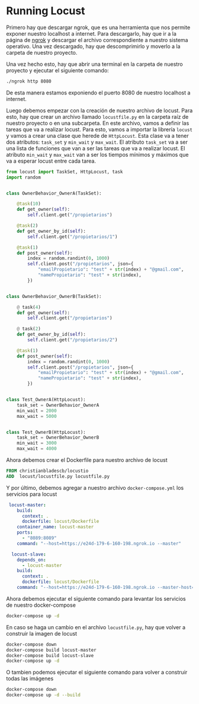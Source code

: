 # Running Locust

Primero hay que descargar ngrok, que es una herramienta que nos permite exponer nuestro localhost a internet. Para descargarlo, hay que ir a la página de [ngrok](https://ngrok.com/download) y descargar el archivo correspondiente a nuestro sistema operativo. Una vez descargado, hay que descomprimirlo y moverlo a la carpeta de nuestro proyecto.

Una vez hecho esto, hay que abrir una terminal en la carpeta de nuestro proyecto y ejecutar el siguiente comando:

```bash
./ngrok http 8080
```

De esta manera estamos exponiendo el puerto 8080 de nuestro localhost a internet.

Luego debemos empezar con la creación de nuestro archivo de locust. Para esto, hay que crear un archivo llamado `locustfile.py` en la carpeta raíz de nuestro proyecto o en una subcarpeta. En este archivo, vamos a definir las tareas que va a realizar locust. Para esto, vamos a importar la librería `locust` y vamos a crear una clase que herede de `HttpLocust`. Esta clase va a tener dos atributos: `task_set` y `min_wait` y `max_wait`. El atributo `task_set` va a ser una lista de funciones que van a ser las tareas que va a realizar locust. El atributo `min_wait` y `max_wait` van a ser los tiempos mínimos y máximos que va a esperar locust entre cada tarea.

```python
from locust import TaskSet, HttpLocust, task
import random


class OwnerBehavior_OwnerA(TaskSet):

    @task(10)
    def get_owner(self):
        self.client.get("/propietarios")

    @task(2)
    def get_owner_by_id(self):
        self.client.get("/propietarios/1")

    @task(1)
    def post_owner(self):
        index = random.randint(0, 1000)
        self.client.post("/propietarios", json={
            "emailPropietario": "test" + str(index) + "@gmail.com",
            "namePropietario": "test" + str(index),
        })


class OwnerBehavior_OwnerB(TaskSet):

    @ task(4)
    def get_owner(self):
        self.client.get("/propietarios")

    @ task(2)
    def get_owner_by_id(self):
        self.client.get("/propietarios/2")

    @task(1)
    def post_owner(self):
        index = random.randint(0, 1000)
        self.client.post("/propietarios", json={
            "emailPropietario": "test" + str(index) + "@gmail.com",
            "namePropietario": "test" + str(index),
        })


class Test_OwnerA(HttpLocust):
    task_set = OwnerBehavior_OwnerA
    min_wait = 2000
    max_wait = 5000


class Test_OwnerB(HttpLocust):
    task_set = OwnerBehavior_OwnerB
    min_wait = 3000
    max_wait = 4000
```

Ahora debemos crear el Dockerfile para nuestro archivo de locust

```dockerfile
FROM christianbladescb/locustio
ADD  locust/locustfile.py locustfile.py
```

Y por último, debemos agregar a nuestro archivo `docker-compose.yml` los servicios para locust

```yaml
 locust-master:
    build:
      context: .
      dockerfile: locust/Dockerfile
    container_name: locust-master
    ports:
      - "8089:8089"
    command: "--host=https://e24d-179-6-160-198.ngrok.io --master"

  locust-slave:
    depends_on:
      - locust-master
    build:
      context: .
      dockerfile: locust/Dockerfile
    command: "--host=https://e24d-179-6-160-198.ngrok.io --master-host=locust-master --slave"
```

Ahora debemos ejecutar el siguiente comando para levantar los servicios de nuestro docker-compose

```bash
docker-compose up -d
```

En caso se haga un cambio en el archivo `locustfile.py`, hay que volver a construir la imagen de locust

```bash
docker-compose down
docker-compose build locust-master
docker-compose build locust-slave
docker-compose up -d
```

O tambien podemos ejecutar el siguiente comando para volver a construir todas las imágenes

```bash
docker-compose down
docker-compose up -d --build
```

